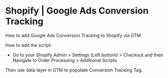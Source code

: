# Shopify | Google Ads Conversion Tracking
How to add Google Ads Conversion Tracking to Shopify via GTM

How to add the script: 
- Go to your Shopify Admin > Settings (Left bottom) > Checkout and then Navigate to Order Processing > Additional Scripts.

Then use data layer in GTM to populate Conversion Tracking Tag.
